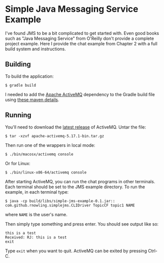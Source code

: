 Simple Java Messaging Service Example
=====================================

I've found JMS to be a bit complicated to get started with.  Even good books such as "Java Messaging Service" from O'Reilly don't provide a complete project example.  Here I provide the chat example from Chapter 2 with a full build system and instructions.

Building
--------
To build the application:

    $ gradle build

I needed to add the [Apache ActiveMQ](http://activemq.apache.org/) dependency to the Gradle build file using [these maven details](http://activemq.apache.org/activemq-5120-release.html).

Running
-------
You'll need to download the [latest release](https://activemq.apache.org/components/classic/download/) of ActiveMQ.  Untar the file:

    $ tar -xzvf apache-activemq-5.17.1-bin.tar.gz

Then run one of the wrappers in local mode:

    $ ./bin/macosx/activemq console

Or for Linux:

    $ ./bin/linux-x86-64/activemq console

After starting ActiveMQ, you can run the chat programs in other terminals.  Each terminal should be set to the JMS example directory.  To run the example, in each terminal type:

    $ java -cp build/libs/simple-jms-example-0.1.jar:: com.github.rnowling.simplejms.CLIDriver TopicCF topic1 NAME

where `NAME` is the user's name.

Then simply type something and press enter.  You should see output like so:

    this is a test
    Received: RJ: this is a test
    exit

Type `exit` when you want to quit.  ActiveMQ can be exited by pressing Ctrl-C.
